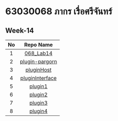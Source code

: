 # 63030068 ภากร เรื่อศรีจันทร์

## Week-14

| No | Repo Name |
|:-:|:-----:|
|1|[068_Lab14](https://github.com/xNewz/068_Lab14.git)|
|2|[plugin-pargorn](https://github.com/xNewz/plugin-pargorn.git)|
|3|[pluginHost](https://github.com/xNewz/pluginHost.git)|
|4|[pluginInterface](https://github.com/xNewz/pluginInterface.git)|
|5|[plugin1](https://github.com/xNewz/plugin1.git)|
|6|[plugin2](https://github.com/xNewz/plugin2.git)|
|7|[plugin3](https://github.com/xNewz/plugin3.git)|
|8|[plugin4](https://github.com/xNewz/plugin4.git)|

